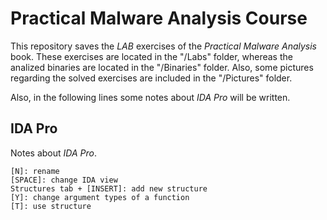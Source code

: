 # Practical Malware Analysis Course

This repository saves the _LAB_ exercises of the _Practical Malware Analysis_ book. These exercises are located in the "/Labs" folder, whereas the analized binaries are located in the "/Binaries" folder. Also, some pictures regarding the solved exercises are included in the "/Pictures" folder.

Also, in the following lines some notes about _IDA Pro_ will be written.


## IDA Pro

Notes about _IDA Pro_.

```
[N]: rename
[SPACE]: change IDA view
Structures tab + [INSERT]: add new structure
[Y]: change argument types of a function
[T]: use structure
```